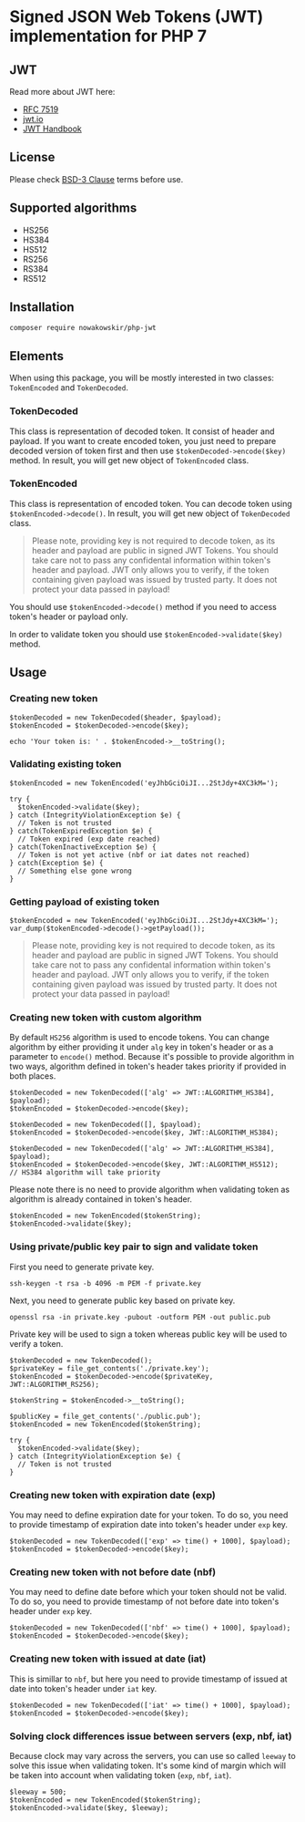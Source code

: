 # Signed JSON Web Tokens (JWT) implementation for PHP 7

## JWT

Read more about JWT here:

* [RFC 7519](https://tools.ietf.org/html/rfc7519)
* [jwt.io](https://jwt.io/introduction/)
* [JWT Handbook](https://auth0.com/resources/ebooks/jwt-handbook)

## License

Please check [BSD-3 Clause](http://opensource.org/licenses/BSD-3-Clause) terms before use.

## Supported algorithms

* HS256
* HS384
* HS512
* RS256
* RS384
* RS512

## Installation

```
composer require nowakowskir/php-jwt
```

## Elements

When using this package, you will be mostly interested in two classes: ```TokenEncoded``` and ```TokenDecoded```.

### TokenDecoded

This class is representation of decoded token. It consist of header and payload. If you want to create encoded token, you just need to prepare decoded version of token first and then use ```$tokenDecoded->encode($key)``` method. In result, you will get new object of ```TokenEncoded``` class.

### TokenEncoded

This class is representation of encoded token. You can decode token using ```$tokenEncoded->decode()```. In result, you will get new object of ```TokenDecoded``` class.

> Please note, providing key is not required to decode token, as its header and payload are public in signed JWT Tokens. You should take care not to pass any confidental information within token's header and payload. JWT only allows you to verify, if the token containing given payload was
issued by trusted party. It does not protect your data passed in payload!

You should use ```$tokenEncoded->decode()``` method if you need to access token's header or payload only.

In order to validate token you should use ```$tokenEncoded->validate($key)``` method.

## Usage

### Creating new token

```
$tokenDecoded = new TokenDecoded($header, $payload);
$tokenEncoded = $tokenDecoded->encode($key);

echo 'Your token is: ' . $tokenEncoded->__toString();
```

### Validating existing token


```
$tokenEncoded = new TokenEncoded('eyJhbGciOiJI...2StJdy+4XC3kM=');
        
try {
  $tokenEncoded->validate($key);
} catch (IntegrityViolationException $e) {
  // Token is not trusted
} catch(TokenExpiredException $e) {
  // Token expired (exp date reached)
} catch(TokenInactiveException $e) {
  // Token is not yet active (nbf or iat dates not reached)
} catch(Exception $e) {
  // Something else gone wrong
}
```

### Getting payload of existing token

```
$tokenEncoded = new TokenEncoded('eyJhbGciOiJI...2StJdy+4XC3kM=');
var_dump($tokenEncoded->decode()->getPayload());
```

> Please note, providing key is not required to decode token, as its header and payload are public in signed JWT Tokens. You should take care not to pass any confidental information within token's header and payload. JWT only allows you to verify, if the token containing given payload was
issued by trusted party. It does not protect your data passed in payload!

### Creating new token with custom algorithm

By default ```HS256``` algorithm is used to encode tokens. You can change algorithm by either providing it under ```alg``` key in token's header or as a parameter to ```encode()``` method. Because it's possible to provide algorithm in two ways, algorithm defined in token's header takes priority if provided in both places.

```
$tokenDecoded = new TokenDecoded(['alg' => JWT::ALGORITHM_HS384], $payload);
$tokenEncoded = $tokenDecoded->encode($key);
```

```
$tokenDecoded = new TokenDecoded([], $payload);
$tokenEncoded = $tokenDecoded->encode($key, JWT::ALGORITHM_HS384);
```

```
$tokenDecoded = new TokenDecoded(['alg' => JWT::ALGORITHM_HS384], $payload);
$tokenEncoded = $tokenDecoded->encode($key, JWT::ALGORITHM_HS512);
// HS384 algorithm will take priority
```

Please note there is no need to provide algorithm when validating token as algorithm is already contained in token's header.

```
$tokenEncoded = new TokenEncoded($tokenString);
$tokenEncoded->validate($key);
```

### Using private/public key pair to sign and validate token

First you need to generate private key.

```
ssh-keygen -t rsa -b 4096 -m PEM -f private.key
```

Next, you need to generate public key based on private key.

```
openssl rsa -in private.key -pubout -outform PEM -out public.pub
```

Private key will be used to sign a token whereas public key will be used to verify a token.

```
$tokenDecoded = new TokenDecoded();
$privateKey = file_get_contents('./private.key');
$tokenEncoded = $tokenDecoded->encode($privateKey, JWT::ALGORITHM_RS256);

$tokenString = $tokenEncoded->__toString();
```

```
$publicKey = file_get_contents('./public.pub');
$tokenEncoded = new TokenEncoded($tokenString);

try {
  $tokenEncoded->validate($key);
} catch (IntegrityViolationException $e) {
  // Token is not trusted
}
```

### Creating new token with expiration date (exp)

You may need to define expiration date for your token. To do so, you need to provide timestamp of expiration date into token's header under ```exp``` key.

```
$tokenDecoded = new TokenDecoded(['exp' => time() + 1000], $payload);
$tokenEncoded = $tokenDecoded->encode($key);
```

### Creating new token with not before date (nbf)

You may need to define date before which your token should not be valid. To do so, you need to provide timestamp of not before date into token's header under ```exp``` key.

```
$tokenDecoded = new TokenDecoded(['nbf' => time() + 1000], $payload);
$tokenEncoded = $tokenDecoded->encode($key);
```

### Creating new token with issued at date (iat)

This is simillar to ```nbf```, but here you need to provide timestamp of issued at date into token's header under ```iat``` key.

```
$tokenDecoded = new TokenDecoded(['iat' => time() + 1000], $payload);
$tokenEncoded = $tokenDecoded->encode($key);
```

### Solving clock differences issue between servers (exp, nbf, iat)

Because clock may vary across the servers, you can use so called ```leeway``` to solve this issue when validating token. It's some kind of margin which will be taken into account when validating token (```exp```, ```nbf```, ```iat```).

```
$leeway = 500;
$tokenEncoded = new TokenEncoded($tokenString);
$tokenEncoded->validate($key, $leeway);
```
